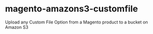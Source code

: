 magento-amazons3-customfile
===========================

Upload any Custom File Option from a Magento product to a bucket on Amazon S3
